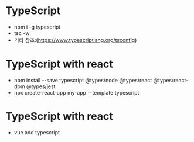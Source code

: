 # TypeScript
   - npm i -g typescript
   - tsc -w
   - 기타 참조:(https://www.typescriptlang.org/tsconfig)


# TypeScript with react
  - npm install --save typescript @types/node @types/react @types/react-dom @types/jest
  - npx create-react-app my-app --template typescript


# TypeScript with react
  - vue add typescript
